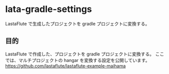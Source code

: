 lata-gradle-settings
========================

LastaFlute で生成したプロジェクトを gradle プロジェクトに変換する。

目的
---------------

LastaFlute で作成した、プロジェクトを gradle プロジェクトに変換する。
ここでは、マルチプロジェクトの hangar を変換する設定を公開しています。
https://github.com/lastaflute/lastaflute-example-maihama






